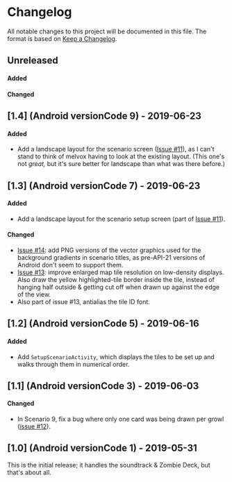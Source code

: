 # Changelog

All notable changes to this project will be documented in this file.  The
format is based on [Keep a Changelog](http://keepachangelog.com/en/1.0.0/).

## Unreleased
#### Added
#### Changed


## [1.4] (Android versionCode 9) - 2019-06-23
#### Added
- Add a landscape layout for the scenario screen
  ([Issue #11](https://github.com/kuhrusty/z15/issues/11)), as I can't
  stand to think of melvox having to look at the existing layout.
  (This one's not *great,* but it's sure better for landscape than what
  was there before.)


## [1.3] (Android versionCode 7) - 2019-06-23
#### Added
- Add a landscape layout for the scenario setup screen (part of
  [Issue #11](https://github.com/kuhrusty/z15/issues/11)).

#### Changed
- [Issue #14](https://github.com/kuhrusty/z15/issues/14): add PNG
  versions of the vector graphics used for the background gradients in
  scenario titles, as pre-API-21 versions of Android don't seem to
  support them.
- [Issue #13](https://github.com/kuhrusty/z15/issues/13): improve
  enlarged map tile resolution on low-density displays.  Also draw the
  yellow highlighted-tile border inside the tile, instead of hanging
  half outside & getting cut off when drawn up against the edge of the
  view.
- Also part of issue #13, antialias the tile ID font.


## [1.2] (Android versionCode 5) - 2019-06-16
#### Added
- Add `SetupScenarioActivity`, which displays the tiles to be set up and
  walks through them in numerical order.


## [1.1] (Android versionCode 3) - 2019-06-03
#### Changed
- In Scenario 9, fix a bug where only one card was being drawn per growl
  ([issue #12](https://github.com/kuhrusty/z15/issues/12)).


## [1.0] (Android versionCode 1) - 2019-05-31

This is the initial release; it handles the soundtrack & Zombie Deck,
but that's about all.
